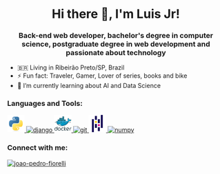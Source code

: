 <h1  align="center">Hi there 👋, I'm Luis Jr!</h1>

  

<h3  align="center">Back-end web developer, bachelor's degree in computer science, postgraduate degree in web development and passionate about technology</h3>

  

- 🇧🇷 Living in Ribeirão Preto/SP, Brazil
- ⚡ Fun fact: Traveler, Gamer, Lover of series, books and bike
- 🌱 I’m currently learning about AI and Data Science

  

<h3  align="left">Languages and Tools:</h3>

<p  align="left">  <a  href="https://www.python.org"  target="_blank"  rel="noreferrer">  <img  src="https://raw.githubusercontent.com/devicons/devicon/master/icons/python/python-original.svg"  alt="python"  width="40"  height="40"/>  </a>  <a  href="https://www.djangoproject.com/"  target="_blank"  rel="noreferrer">  <img  src="https://cdn.worldvectorlogo.com/logos/django.svg"  alt="django"  width="40"  height="40"/>  </a>  <a  href="https://www.docker.com/"  target="_blank"  rel="noreferrer">  <img  src="https://raw.githubusercontent.com/devicons/devicon/master/icons/docker/docker-original-wordmark.svg"  alt="docker"  width="40"  height="40"/>  </a>  <a  href="https://git-scm.com/"  target="_blank"  rel="noreferrer">  <img  src="https://github.githubassets.com/assets/GitHub-Mark-ea2971cee799.png"  alt="git"  width="40"  height="40"/>  </a>    <a  href="https://pandas.pydata.org/"  target="_blank"  rel="noreferrer">  <img  src="https://raw.githubusercontent.com/devicons/devicon/2ae2a900d2f041da66e950e4d48052658d850630/icons/pandas/pandas-original.svg"  alt="pandas"  width="40"  height="40"/>  </a> 
<a  href="https://numpy.org/"  target="_blank"  rel="noreferrer">  <img  src="https://numpy.org/images/logo.svg"  alt="numpy"  width="40"  height="40"/>  </a> </p>
  

<h3  align="left">Connect with me:</h3>

<p  align="left">

<a  href="https://br.linkedin.com/in/jose-luis-da-cruz-junior/"  target="blank"><img  align="center"  src="https://raw.githubusercontent.com/rahuldkjain/github-profile-readme-generator/master/src/images/icons/Social/linked-in-alt.svg"  alt="joao-pedro-fiorelli"  height="30"  width="40"  /></a>
</p>
